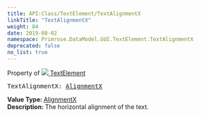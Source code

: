 ```yaml
---
title: API:Class/TextElement/TextAlignmentX
linkTitle: "TextAlignmentX"
weight: 84
date: 2019-08-02
namespace: Primrose.DataModel.GUI.TextElement.TextAlignmentX
deprecated: false
no_list: true
---
```

Property of <a href="/docs/api-reference/Class/TextElement"><img src="/icons/silk/default.png"/>&nbsp;TextElement</a>
<pre class="method-declaration">
TextAlignmentX: <a class="type" href="/docs/api-reference/Enum/AlignmentX">AlignmentX</a></pre>
<b>Value Type: </b>
<a class="type" href="/docs/api-reference/Enum/AlignmentX">AlignmentX</a>
<br/>
<b>Description: </b>
The horizontal alignment of the text.

